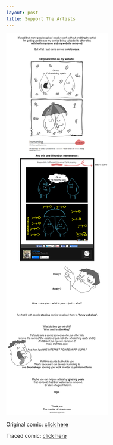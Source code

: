 ```yaml
---
layout: post
title: Support The Artists
---
```


![supporttheartists.png](/images/supporttheartists.png)

Original comic: [click here](http://lolnein.com/2013/05/09/humaning/)

Traced comic: [click here](http://www.memecenter.com/fun/1562533/meanwhile-in-parallel-universe-it-amp-039-s-humaning)
